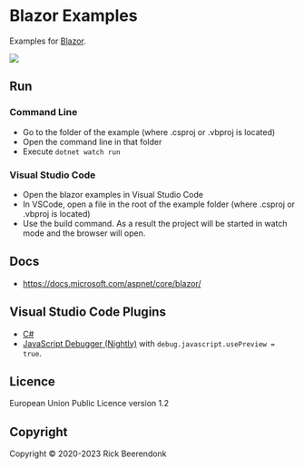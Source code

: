 # Blazor Examples

Examples for [Blazor](https://dotnet.microsoft.com/apps/aspnet/web-apps/blazor).

![](https://img.shields.io/github/license/rickbeerendonk/blazor-examples.svg)

## Run

### Command Line

- Go to the folder of the example (where .csproj or .vbproj is located)
- Open the command line in that folder
- Execute `dotnet watch run`

### Visual Studio Code

- Open the blazor examples in Visual Studio Code
- In VSCode, open a file in the root of the example folder (where .csproj or .vbproj is located)
- Use the build command. As a result the project will be started in watch mode and the browser will open.

## Docs

- https://docs.microsoft.com/aspnet/core/blazor/

## Visual Studio Code Plugins

- [C#](https://marketplace.visualstudio.com/items?itemName=ms-dotnettools.csharp)
- [JavaScript Debugger (Nightly)](https://marketplace.visualstudio.com/items?itemName=ms-vscode.js-debug-nightly) with `debug.javascript.usePreview = true`.

## Licence

European Union Public Licence version 1.2

## Copyright

Copyright © 2020-2023 Rick Beerendonk
